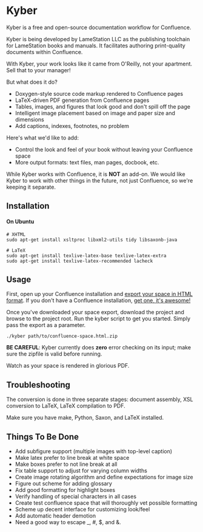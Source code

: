 Kyber
=====

Kyber is a free and open-source documentation workflow for Confluence.

Kyber is being developed by LameStation LLC as the publishing toolchain for LameStation books and manuals.
It facilitates authoring print-quality documents within Confluence.

With Kyber, your work looks like it came from O'Reilly, not your apartment. Sell that to your manager!

But what does it do?

* Doxygen-style source code markup rendered to Confluence pages
* LaTeX-driven PDF generation from Confluence pages
* Tables, images, and figures that look good and don't spill off the page
* Intelligent image placement based on image and paper size and dimensions
* Add captions, indexes, footnotes, no problem

Here's what we'd like to add:

* Control the look and feel of your book without leaving your Confluence space
* More output formats: text files, man pages, docbook, etc.

While Kyber works with Confluence, it is **NOT** an add-on. We would like Kyber to work with other things in the future, not just Confluence, so we're keeping it separate.

## Installation

#### On Ubuntu

    # XHTML
    sudo apt-get install xsltproc libxml2-utils tidy libsaxonb-java

    # LaTeX
    sudo apt-get install texlive-latex-base texlive-latex-extra
    sudo apt-get install texlive-latex-recommended lacheck

## Usage

First, open up your Confluence installation and [export your space in HTML format](https://confluence.atlassian.com/display/DOC/Exporting+Confluence+Pages+and+Spaces+to+HTML).
If you don't have a Confluence installation, [get one, it's awesome!](https://www.atlassian.com/software/confluence)

Once you've downloaded your space export, download the project and browse to the project root. Run the kyber script to get you started. Simply
pass the export as a parameter.

    ./kyber path/to/confluence-space.html.zip

**BE CAREFUL**: Kyber currently does **zero** error checking on its input; make sure the zipfile is valid before running.

Watch as your space is rendered in glorious PDF.

## Troubleshooting

The conversion is done in three separate stages: document assembly, XSL conversion to LaTeX, LaTeX compilation to PDF.

Make sure you have make, Python, Saxon, and LaTeX installed.

## Things To Be Done

 * Add subfigure support (multiple images with top-level caption)
 * Make latex prefer to line break at white space
 * Make boxes prefer to not line break at all
 * Fix table support to adjust for varying column widths
 * Create image rotating algorithm and define expectations for image size
 * Figure out scheme for adding glossary
 * Add good formatting for highlight boxes
 * Verify handling of special characters in all cases
 * Create test confluence space that will thoroughly vet possible formatting
 * Scheme up decent interface for customizing look/feel
 * Add automatic header demotion
 * Need a good way to escape _, #, $, and &.
